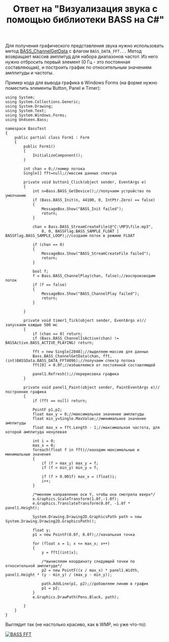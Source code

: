 ﻿---
title: "Ответ на \"Визуализация звука с помощью библиотеки BASS на C#\""
se.owner.user_id: 240512
se.owner.display_name: "MSDN.WhiteKnight"
se.owner.link: "https://ru.stackoverflow.com/users/240512/msdn-whiteknight"
se.answer_id: 746793
se.question_id: 676450
se.post_type: answer
se.score: 1
se.is_accepted: False
---
<p>Для получения графического представления звука нужно использовать метод <a href="http://bass.radio42.com/help/html/a13cfef0-1056-bb94-81c4-a4fdf21bd463.htm" rel="nofollow noreferrer">BASS_ChannelGetData</a> с флагом <code>BASS_DATA_FFT...</code> Метод возвращает массив амплитуд для набора диапазонов частот. Из него нужно отбросить первый элемент (0 Гц - это постоянная составляющая), и построить график по относительным значениям амплитуды и частоты. </p>

<p>Пример кода для вывода графика в Windows Forms (на форме нужно поместить элементы Button, Panel и Timer):</p>

<pre><code>using System;
using System.Collections.Generic;
using System.Drawing;
using System.Text;
using System.Windows.Forms;
using Un4seen.Bass;

namespace BassTest
{
    public partial class Form1 : Form
    {
        public Form1()
        {
            InitializeComponent();
        }

        int chan = 0;//номер потока
        Single[] fft=null;//массив данных спектра

        private void button1_Click(object sender, EventArgs e)
        {
            int n=Bass.BASS_GetDevice();//получаем устройство по умолчанию
            if (Bass.BASS_Init(n, 44100, 0, IntPtr.Zero) == false)
            {
                MessageBox.Show("BASS_Init failed");
                return;
            }

            chan = Bass.BASS_StreamCreateFile(@"C:\MP3\file.mp3",
                0, 0, BASSFlag.BASS_SAMPLE_FLOAT | BASSFlag.BASS_SAMPLE_LOOP);//создаем поток в режиме FLOAT

            if (chan == 0)
            {
                MessageBox.Show("BASS_StreamCreateFile failed");
                return;
            }

            bool f;
            f = Bass.BASS_ChannelPlay(chan, false);//воспроизводим поток
            if (f == false)
            {
                MessageBox.Show("BASS_ChannelPlay failed");
                return;
            }

        }

        private void timer1_Tick(object sender, EventArgs e)//запускаем каждые 500 мс
        {
            if (chan == 0) return;
            if (Bass.BASS_ChannelIsActive(chan) != BASSActive.BASS_ACTIVE_PLAYING) return;

            fft = new Single[2048];//выделяем массив для данных            
            Bass.BASS_ChannelGetData(chan, fft, (int)BASSData.BASS_DATA_FFT4096);//получаем спектр потока
            fft[0] = 0.0f;//избавляемся от постоянной составляющей            

            panel1.Refresh();//перерисовка графика
        }

        private void panel1_Paint(object sender, PaintEventArgs e)//построение графика
        {
            if (fft == null) return;            

            PointF p1,p2;            
            float max_y = 0;//максимальное значение амплитуды
            float min_y=Single.MaxValue;//минимальное значение амплитуды
            float max_x = fft.Length - 1;//максимальная частота, для которой амплитуда ненулевая

            int i = 0;
            max_x = 0;
            foreach(float f in fft)//находим максимальные и минимальные значения
            {
                if (f &gt; max_y) max_y = f;
                if (f &lt; min_y) min_y = f;

                if (f &gt; 0.001f) max_x = (float)i;
                i++;
            }             

            /*меняем направление оси Y, чтобы она смотрела вверх*/
            e.Graphics.ScaleTransform(1.0f,-1.0f);
            e.Graphics.TranslateTransform(0.0f, -1.0f * panel1.Height);

            System.Drawing.Drawing2D.GraphicsPath path = new System.Drawing.Drawing2D.GraphicsPath();

            float y;
            p1 = new PointF(0.0f, 0.0f);//начальная точка

            for (float x = 1; x &lt;= max_x; x++)
            {                
                y = fft[(int)x];

                /*вычисляем координату следующей точки по относительной амплитуде*/
                p2 = new PointF((x / max_x) * panel1.Width, panel1.Height * (y - min_y) / (max_y - min_y));

                path.AddLine(p1, p2);//добавляем линию в график
                p1 = p2;
            }
            e.Graphics.DrawPath(Pens.Black, path);

        }
    }
}
</code></pre>

<p>Выглядит так (не настолько красиво, как в WMP, но уже что-то):</p>

<p><a href="https://i.stack.imgur.com/1fI0P.png" rel="nofollow noreferrer"><img src="https://i.stack.imgur.com/1fI0P.png" alt="BASS FFT"></a></p>
